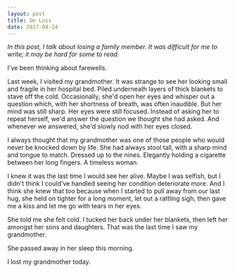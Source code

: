 ```yaml
---
layout: post
title: On Loss
date: 2017-04-24
---
```


*In this post, I talk about losing a family member. It was difficult for me to write; it may be hard for some to read.*

I've been thinking about farewells.

Last week, I visited my grandmother. It was strange to see her looking small and fragile in her hospital bed. Piled underneath layers of thick blankets to stave off the cold. Occasionally, she'd open her eyes and whisper out a question which, with her shortness of breath, was often inaudible. But her mind was still sharp. Her eyes were still focused. Instead of asking her to repeat herself, we'd answer the question we thought she had asked. And whenever we answered, she'd slowly nod with her eyes closed.

I always thought that my grandmother was one of those people who would never be knocked down by life. She had always stool tall, with a sharp mind and tongue to match. Dressed up to the nines. Elegantly holding a cigarette between her long fingers. A timeless woman.

I knew it was the last time I would see her alive. Maybe I was selfish, but I didn't think I could've handled seeing her condition deteriorate more. And I think she knew that too because when I started to pull away from our last hug, she held on tighter for a long moment, let out a rattling sigh, then gave me a kiss and let me go with tears in her eyes.

She told me she felt cold. I tucked her back under her blankets, then left her amongst her sons and daughters. That was the last time I saw my grandmother.

She passed away in her sleep this morning.

I lost my grandmother today.
